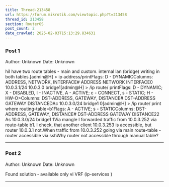 ```yaml
---
title: Thread-213458
url: https://forum.mikrotik.com/viewtopic.php?t=213458
thread_id: 213458
section: RouterOS
post_count: 2
date_crawled: 2025-02-03T15:13:29.834631
---
```


### Post 1
Author: Unknown
Date: Unknown

hiI have two route tables - main and custom. internal lan (bridge) writing in both tables.[admin@H] > ip address/printFlags: D - DYNAMICColumns: ADDRESS, NETWORK, INTERFACE#   ADDRESS            NETWORK         INTERFACE0   10.0.3.1/24        10.0.3.0        bridge1[admin@H] > /ip route/ printFlags: D - DYNAMIC; X - DISABLED, I - INACTIVE, A - ACTIVE; c - CONNECT, s - STATIC; H - HW-O>Columns: DST-ADDRESS, GATEWAY, DISTANCE#      DST-ADDRESS         GATEWAY         DISTANCEDAc  10.0.3.0/24         bridge1                0[admin@H] > /ip route/ print where routing-table=b1Flags: A - ACTIVE; s - STATICColumns: DST-ADDRESS, GATEWAY, DISTANCE#    DST-ADDRESS  GATEWAY         DISTANCE22 As 10.0.3.0/24  bridge1                1Via mangle I forwarded traffic from 10.0.3.252 via route-table b1. I check, that another client 10.0.3.253 is accessible, but router 10.0.3.1 not.When traffic from 10.0.3.252 going via main route-table - router accessible via sshWhy router not accessible through manual table?

---
### Post 2
Author: Unknown
Date: Unknown

Found solution - available only vi VRF (ip-services )

---
